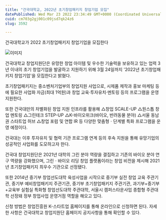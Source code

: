 ```yaml
---
title: "건국대학교, 2022년 초기창업패키지 창업기업 모집"
datePublished: Wed Mar 23 2022 23:34:49 GMT+0000 (Coordinated Universal Time)
cuid: cm703g2gj001c09jsd7qk24z6
slug: 3592

---
```



건국대학교가 2022 초기창업패키지 창업기업을 모집한다

![이미지](https://cdn.hashnode.com/res/hashnode/image/upload/v1739254872158/7df723d2-ea1d-4134-bc9a-3b4a30ef87ab.jpeg)

건국대학교 창업지원단은 유망한 창업 아이템 및 우수한 기술력을 보유하고 있는 업력 3년 이내의 초기 창업기업을 발굴하고 지원하기 위해 3월 24일까지 '2022년 초기창업패키지 창업기업'을 모집한다고 밝혔다.

초기창업패키지는 중소벤처기업부의 창업지원 사업으로, 시제품 제작과 홍보 마케팅 등에 필요한 사업화 자금(최대 1억원)과 창업 교육·투자유치·멘토링 등의 프로그램을 운영 지원한다.

또한 건국대만의 차별화된 창업 지원 인프라를 활용해 △창업 SCALE-UP △원스톱 창업 멘토링 △그린테크 STEP-UP △K-바이오위크(바이오, 반려동물 분야) △서울 동남권 스타트업 허브 △창업 포럼 및 연합 IR 등 다양한 맞춤형ㆍ단계별 특화 프로그램을 운영 예정이다.

건국대는 이후 투자유치 및 협력 기관 프로그램 연계 등의 후속 지원을 통해 유망기업의 성공적인 사업화를 도모하고자 한다.

건국대 창업지원단은 2021년 대학의 그린 분야 역량을 결집하고 기존의 바이오 분야 연구 역량을 강화했으며, 그린ㆍ바이오 리딩 창업 플랫폼이라는 창업 비전을 제시해 2021년 초기창업패키지 최우수 기관으로 선정됐다.

또한 2014년 중기부 창업선도대학 육성사업을 시작으로 중기부 실전 창업 교육 주관기관, 중기부 예비창업패키지 주관기관, 중기부 초기창업패키지 주관기관, 과기부+중기부+교육부 실험실 특화형 창업선도대학 주관대학, 서울시 캠퍼스타운사업 종합형 주관대학 선정돼 정부 창업사업 운영거점 역할을 해오고 있다.

신청 방법은 창업진흥원 K-스타트업 홈페이지를 통해 온라인으로 신청하면 된다. 자세한 사항은 건국대학교 창업지원단 홈페이지 공지사항을 통해 확인할 수 있다.